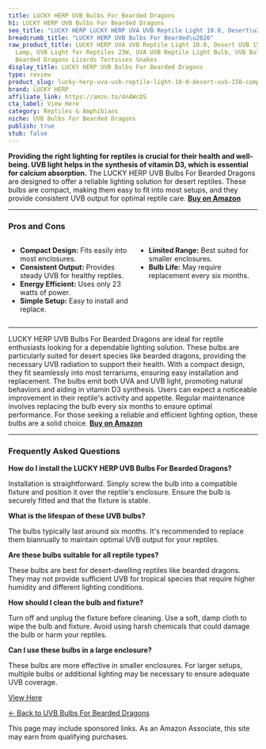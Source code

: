 ```yaml
---
title: LUCKY HERP UVB Bulbs For Bearded Dragons
h1: LUCKY HERP UVB Bulbs For Bearded Dragons
seo_title: "LUCKY HERP LUCKY HERP UVA UVB Reptile Light 10.0, Desert\u2026"
breadcrumb_title: "LUCKY HERP UVB Bulbs For Bearded\u2026"
raw_product_title: LUCKY HERP UVA UVB Reptile Light 10.0, Desert UVB 150 Compact Fluorescent
  Lamp, UVB Light for Reptiles 23W, UVA UVB Reptile Light Bulb, UVB Bulb for Reptiles
  Bearded Dragons Lizards Tortoises Snakes
display_title: LUCKY HERP UVB Bulbs For Bearded Dragons
type: review
product_slug: lucky-herp-uva-uvb-reptile-light-10-0-desert-uvb-150-compact-fluorescen-2220fed7
brand: LUCKY HERP
affiliate_link: https://amzn.to/4nAWcDS
cta_label: View Here
category: Reptiles & Amphibians
niche: UVB Bulbs For Bearded Dragons
publish: true
stub: false
---
```


<div id="intro" class="full-width">
  <p><strong>Providing the right lighting for reptiles is crucial for their health and well-being. UVB light helps in the synthesis of vitamin D3, which is essential for calcium absorption.</strong> The LUCKY HERP UVB Bulbs For Bearded Dragons are designed to offer a reliable lighting solution for desert reptiles. These bulbs are compact, making them easy to fit into most setups, and they provide consistent UVB output for optimal reptile care. <a href="https://amzn.to/4nAWcDS" rel="nofollow sponsored noopener" target="_blank"><strong>Buy on Amazon</strong></a></p>
</div>

<hr />
<h3 id="pros-cons">Pros and Cons</h3>
<div class="pc-grid" style="display:grid;grid-template-columns:1fr 1fr;gap:16px;">
  <ul>
    <li><strong>Compact Design:</strong> Fits easily into most enclosures.</li>
    <li><strong>Consistent Output:</strong> Provides steady UVB for healthy reptiles.</li>
    <li><strong>Energy Efficient:</strong> Uses only 23 watts of power.</li>
    <li><strong>Simple Setup:</strong> Easy to install and replace.</li>
  </ul>
  <ul>
    <li><strong>Limited Range:</strong> Best suited for smaller enclosures.</li>
    <li><strong>Bulb Life:</strong> May require replacement every six months.</li>
  </ul>
</div>
<hr />

<div class="full-width">
  <p>LUCKY HERP UVB Bulbs For Bearded Dragons are ideal for reptile enthusiasts looking for a dependable lighting solution. These bulbs are particularly suited for desert species like bearded dragons, providing the necessary UVB radiation to support their health. With a compact design, they fit seamlessly into most terrariums, ensuring easy installation and replacement. The bulbs emit both UVA and UVB light, promoting natural behaviors and aiding in vitamin D3 synthesis. Users can expect a noticeable improvement in their reptile's activity and appetite. Regular maintenance involves replacing the bulb every six months to ensure optimal performance. For those seeking a reliable and efficient lighting option, these bulbs are a solid choice. <a href="https://amzn.to/4nAWcDS" rel="nofollow sponsored noopener" target="_blank"><strong>Buy on Amazon</strong></a></p>
</div>

<hr />
<h3 id="faqs">Frequently Asked Questions</h3>

<p><strong>How do I install the LUCKY HERP UVB Bulbs For Bearded Dragons?</strong></p>
<p>Installation is straightforward. Simply screw the bulb into a compatible fixture and position it over the reptile's enclosure. Ensure the bulb is securely fitted and that the fixture is stable.</p>

<p><strong>What is the lifespan of these UVB bulbs?</strong></p>
<p>The bulbs typically last around six months. It's recommended to replace them biannually to maintain optimal UVB output for your reptiles.</p>

<p><strong>Are these bulbs suitable for all reptile types?</strong></p>
<p>These bulbs are best for desert-dwelling reptiles like bearded dragons. They may not provide sufficient UVB for tropical species that require higher humidity and different lighting conditions.</p>

<p><strong>How should I clean the bulb and fixture?</strong></p>
<p>Turn off and unplug the fixture before cleaning. Use a soft, damp cloth to wipe the bulb and fixture. Avoid using harsh chemicals that could damage the bulb or harm your reptiles.</p>

<p><strong>Can I use these bulbs in a large enclosure?</strong></p>
<p>These bulbs are more effective in smaller enclosures. For larger setups, multiple bulbs or additional lighting may be necessary to ensure adequate UVB coverage.</p>
<p><a class="btn" href="https://amzn.to/4nAWcDS" target="_blank" rel="nofollow sponsored noopener">View Here</a></p>
<p><a href="/roundups/reptiles-amphibians/uvb-bulbs-for-bearded-dragons/">← Back to UVB Bulbs For Bearded Dragons</a></p>
<aside class="disclosure">This page may include sponsored links. As an Amazon Associate, this site may earn from qualifying purchases.</aside>

